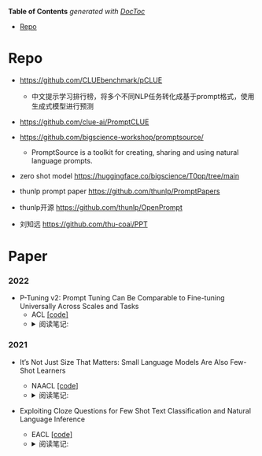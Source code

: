 <!-- START doctoc generated TOC please keep comment here to allow auto update -->
<!-- DON'T EDIT THIS SECTION, INSTEAD RE-RUN doctoc TO UPDATE -->
**Table of Contents**  *generated with [DocToc](https://github.com/thlorenz/doctoc)*

- [Repo](#repo)

<!-- END doctoc generated TOC please keep comment here to allow auto update -->


# Repo

- https://github.com/CLUEbenchmark/pCLUE
  - 中文提示学习排行榜，将多个不同NLP任务转化成基于prompt格式，使用生成式模型进行预测
- https://github.com/clue-ai/PromptCLUE
  
- https://github.com/bigscience-workshop/promptsource/ 
  - PromptSource is a toolkit for creating, sharing and using natural language prompts.
- zero shot model https://huggingface.co/bigscience/T0pp/tree/main
- thunlp prompt paper https://github.com/thunlp/PromptPapers
- thunlp开源 https://github.com/thunlp/OpenPrompt
- 刘知远 https://github.com/thu-coai/PPT


# Paper

### 2022
- P-Tuning v2: Prompt Tuning Can Be Comparable to Fine-tuning Universally Across Scales and Tasks
  - ACL  [[code]](https://github.com/THUDM/P-tuning-v2)
  - <details>
    <summary>阅读笔记: </summary>
    1. 相比P-tuning v1只在输入部分添加连续的prompt token，v2在每一层添加prompt token  <br>
    2. 做抽取任务时，类似与bert做token分类，直接对每个位置的输出做分类  <br>
    3. 探索：
        1）分类任务使用更少的prompt token，抽取任务使用更多的prompt
        2）先使用多任务的方式微调参数，再单个任务微调能有一定的提升
        3）在靠近输出的模型层上添加prompt token，能获得更好的效果  <br>
    4. Deep Prompt Tuning:在每一层添加prompt token,方法是先设定输入的prompt token，使用全连接层为每个token生成每层的k和v向量
    <img src="assets/P-Tuning-v2.png" align="middle" />
    </details>

### 2021
- It’s Not Just Size That Matters: Small Language Models Are Also Few-Shot Learners
  - NAACL  [[code]](https://github.com/timoschick/pet)
  - <details>
    <summary>阅读笔记: </summary>
    1. 对PET的扩展，PET只支持一个mask，该文章支持多个mask  <br>
    2. 推理时获取最大置信度的token来替换相应位置的mask，然后再经过一个前向来计算其他位置的token，多次迭代完成  <br>
    3. 获取最大的mask长度，训练时使用一次前向，忽略冗余的mask token，计算交叉熵损失（比如最大mask长度时5，当前verbalizer长度时3，冗余的mask长度是2）  <br>
    <img src="" align="middle" />
    </details>

- Exploiting Cloze Questions for Few Shot Text Classification and Natural Language Inference
  - EACL  [[code]](https://github.com/timoschick/pet)
  - <details>
    <summary>阅读笔记: </summary>
    1. 提出了一个基于prompt learning的少样本文本分类模型  <br>
    2. 构建patten，将任务转化为完形填空问题，将mask的输出结果映射到标签  <br>
    3. 损失有交叉熵损失和MLM loss组成。计算交叉熵损失时，需要先获取所有标签对应的verbalizer的logits，使用softmax计算得分，真实label用one-hot表示，然后计算交叉熵损失  <br>
    4. iPET：使用不同的patten训练多个模型，然后对部分无标注数据进行预测，将多个模型预测结果进行ensemble，作为soft-label训练集，然后和原始数据集合并再训练多个模型，上述过程迭代多次
    <img src="" align="middle" />
    </details>

